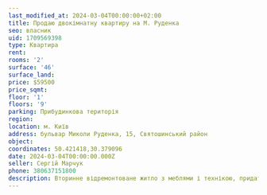 ```yaml
---
last_modified_at: 2024-03-04T00:00:00+02:00
title: Продаю двокімнатну квартиру на М. Руденка
seo: власник
uid: 1709569398
type: Квартира
rent:
rooms: '2'
surface: '46'
surface_land:
price: $59500
price_sqmt:
floor: '1'
floors: '9'
parking: Прибудинкова територія
region:
location: м. Київ
address: бульвар Миколи Руденка, 15, Святошинський район
object:
coordinates: 50.421418,30.379096
date: 2024-03-04T00:00:00.000Z
seller: Сергій Марчук
phone: 380637151800
description: Вторинне відремонтоване житло з меблями і технікою, придатне і готове для проживання
---
```

